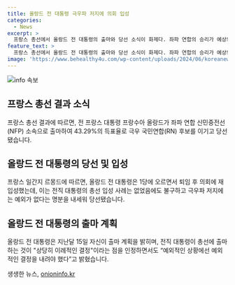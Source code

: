```yaml
---
title: 올랑드 전 대통령 극우파 저지에 의회 입성
categories:
  - News
excerpt: >
  프랑스 총선에서 올랑드 전 대통령의 출마와 당선 소식이 화제다. 좌파 연합의 승리가 예상되는 가운데, 전직 대통령의 총선 참여는 이례적인 일이었다. 그는 극우파의 위험을 우려해 출마했으며, 19년 넘게 의원직을 지낸 코레즈 지역구에서 당선됐다. 이에 대해 사람들은 놀라움과 기쁨을 표현했다. 함께 당선된 인물들도 주목을 받는 가운데, 특히 르펜 의원의 친언니인 르펜 후보의 낙선 소식이 눈에 띈다.
feature_text: >
  프랑스 총선에서 올랑드 전 대통령의 출마와 당선 소식이 화제다. 좌파 연합의 승리가 예상되는 가운데, 전직 대통령의 총선 참여는 이례적인 일이었다. 그는 극우파의 위험을 우려해 출마했으며, 19년 넘게 의원직을 지낸 코레즈 지역구에서 당선됐다. 이에 대해 사람들은 놀라움과 기쁨을 표현했다. 함께 당선된 인물들도 주목을 받는 가운데, 특히 르펜 의원의 친언니인 르펜 후보의 낙선 소식이 눈에 띈다.
image: 'https://www.behealthy4u.com/wp-content/uploads/2024/06/koreanews.jpg'
---
```


<p><img src="https://www.behealthy4u.com/wp-content/uploads/2024/06/koreanews.jpg" alt="info 속보" /></p>

<h2 data-ke-size="size26">프랑스 총선 결과 소식</h2>

<p data-ke-size="size16">프랑스 총선 결과에 따르면, 전 프랑스 대통령 프랑수아 올랑드가 좌파 연합 신민중전선(NFP) 소속으로 출마하여 43.29%의 득표율로 극우 국민연합(RN) 후보를 이기고 당선됐습니다.</p>

<h2 data-ke-size="size26">올랑드 전 대통령의 당선 및 입성</h2>

<p data-ke-size="size16">프랑스 일간지 르몽드에 따르면, 올랑드 전 대통령은 1당에 오르면서 퇴임 후 의회에 재입성했는데, 이는 전직 대통령의 총선 입성 사례는 없었음에도 불구하고 극우파 저지에는 예외가 없다는 명분을 내세워 당선됐습니다. </p>

<h2 data-ke-size="size26">올랑드 전 대통령의 출마 계획</h2>

<p data-ke-size="size16">올랑드 전 대통령은 지난달 15일 자신이 출마 계획을 밝히며, 전직 대통령이 총선에 출마하는 것이 "상당히 이례적인 결정"이라는 점을 인정하면서도 “예외적인 상황에선 예외적인 결정을 내려야 했다”고 밝혔습니다.</p>
생생한 뉴스, <a href="https://onioninfo.kr" rel="dofollow">onioninfo.kr</a>


